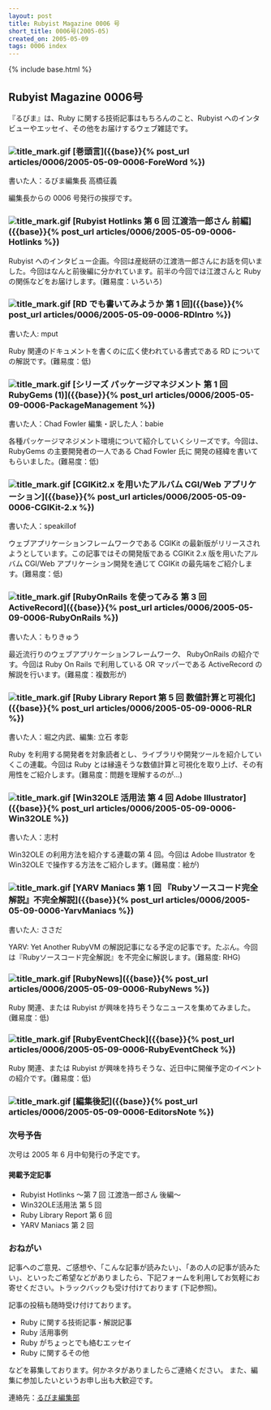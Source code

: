 ```yaml
---
layout: post
title: Rubyist Magazine 0006 号
short_title: 0006号(2005-05)
created_on: 2005-05-09
tags: 0006 index
---
```

{% include base.html %}


## Rubyist Magazine 0006号

『るびま』は、Ruby に関する技術記事はもちろんのこと、Rubyist へのインタビューやエッセイ、その他をお届けするウェブ雑誌です。

### ![title_mark.gif]({{base}}{{site.baseurl}}/images/title_mark.gif) [巻頭言]({{base}}{% post_url articles/0006/2005-05-09-0006-ForeWord %})

書いた人：るびま編集長 高橋征義

編集長からの 0006 号発行の挨拶です。

### ![title_mark.gif]({{base}}{{site.baseurl}}/images/title_mark.gif) [Rubyist Hotlinks 第 6 回 江渡浩一郎さん 前編]({{base}}{% post_url articles/0006/2005-05-09-0006-Hotlinks %})

Rubyist へのインタビュー企画。今回は産総研の江渡浩一郎さんにお話を伺いました。今回はなんと前後編に分かれています。前半の今回では江渡さんと Ruby 
の関係などをお届けします。(難易度：いろいろ)

### ![title_mark.gif]({{base}}{{site.baseurl}}/images/title_mark.gif) [RD でも書いてみようか 第 1 回]({{base}}{% post_url articles/0006/2005-05-09-0006-RDIntro %})

書いた人: mput

Ruby 関連のドキュメントを書くのに広く使われている書式である RD についての解説です。(難易度：低)

### ![title_mark.gif]({{base}}{{site.baseurl}}/images/title_mark.gif) [シリーズ パッケージマネジメント 第 1 回 RubyGems (1)]({{base}}{% post_url articles/0006/2005-05-09-0006-PackageManagement %})

書いた人：Chad Fowler  編集・訳した人：babie

各種パッケージマネジメント環境について紹介していくシリーズです。今回は、
RubyGems の主要開発者の一人である Chad Fowler 氏に 開発の経緯を書いてもらいました。(難易度：低)

### ![title_mark.gif]({{base}}{{site.baseurl}}/images/title_mark.gif) [CGIKit2.x を用いたアルバム CGI/Web アプリケーション]({{base}}{% post_url articles/0006/2005-05-09-0006-CGIKit-2.x %})

書いた人：speakillof

ウェブアプリケーションフレームワークである CGIKit の最新版がリリースされようとしています。この記事ではその開発版である CGIKit 2.x 版を用いたアルバム CGI/Web アプリケーション開発を通じて CGIKit の最先端をご紹介します。(難易度：低)

### ![title_mark.gif]({{base}}{{site.baseurl}}/images/title_mark.gif) [RubyOnRails を使ってみる 第 3 回 ActiveRecord]({{base}}{% post_url articles/0006/2005-05-09-0006-RubyOnRails %})

書いた人：もりきゅう

最近流行りのウェブアプリケーションフレームワーク、 RubyOnRails の紹介です。今回は Ruby On Rails で利用している OR マッパーである ActiveRecord 
の解説を行います。(難易度：複数形が)

### ![title_mark.gif]({{base}}{{site.baseurl}}/images/title_mark.gif) [Ruby Library Report 第 5 回 数値計算と可視化]({{base}}{% post_url articles/0006/2005-05-09-0006-RLR %})

書いた人：堀之内武、編集: 立石 孝彰

Ruby を利用する開発者を対象読者とし、ライブラリや開発ツールを紹介していくこの連載。今回は Ruby とは縁遠そうな数値計算と可視化を取り上げ、その有用性をご紹介します。(難易度：問題を理解するのが...)

### ![title_mark.gif]({{base}}{{site.baseurl}}/images/title_mark.gif) [Win32OLE 活用法 第 4 回 Adobe Illustrator]({{base}}{% post_url articles/0006/2005-05-09-0006-Win32OLE %})

書いた人：志村

Win32OLE の利用方法を紹介する連載の第 4 回。今回は Adobe Illustrator を 
Win32OLE で操作する方法をご紹介します。(難易度：絵が)

### ![title_mark.gif]({{base}}{{site.baseurl}}/images/title_mark.gif) [YARV Maniacs 第 1 回 『Rubyソースコード完全解説』不完全解説]({{base}}{% post_url articles/0006/2005-05-09-0006-YarvManiacs %})

書いた人: ささだ

YARV: Yet Another RubyVM の解説記事になる予定の記事です。たぶん。今回は『Rubyソースコード完全解説』を不完全に解説します。(難易度: RHG)

### ![title_mark.gif]({{base}}{{site.baseurl}}/images/title_mark.gif) [RubyNews]({{base}}{% post_url articles/0006/2005-05-09-0006-RubyNews %})

Ruby 関連、または Rubyist が興味を持ちそうなニュースを集めてみました。(難易度：低)

### ![title_mark.gif]({{base}}{{site.baseurl}}/images/title_mark.gif) [RubyEventCheck]({{base}}{% post_url articles/0006/2005-05-09-0006-RubyEventCheck %})

Ruby 関連、または Rubyist が興味を持ちそうな、近日中に開催予定のイベントの紹介です。(難易度：低)

### ![title_mark.gif]({{base}}{{site.baseurl}}/images/title_mark.gif) [編集後記]({{base}}{% post_url articles/0006/2005-05-09-0006-EditorsNote %})

### 次号予告

次号は 2005 年 6 月中旬発行の予定です。

#### 掲載予定記事

* Rubyist Hotlinks 〜第 7 回 江渡浩一郎さん 後編〜
* Win32OLE活用法 第 5 回
* Ruby Library Report 第 6 回
* YARV Maniacs 第 2 回


### おねがい

記事へのご意見、ご感想や、「こんな記事が読みたい」、「あの人の記事が読みたい」、といったご希望などがありましたら、下記フォームを利用してお気軽にお寄せください。トラックバックも受け付けております (下記参照)。

記事の投稿も随時受け付けております。

* Ruby に関する技術記事・解説記事
* Ruby 活用事例
* Ruby がちょっとでも絡むエッセイ
* Ruby に関するその他


などを募集しております。何かネタがありましたらご連絡ください。
また、編集に参加したいというお申し出も大歓迎です。

連絡先：[るびま編集部](mailto:magazine@ruby-no-kai.org)


